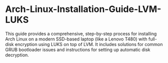 # Arch-Linux-Installation-Guide-LVM-LUKS


This guide provides a comprehensive, step-by-step process for installing Arch Linux on a modern SSD-based laptop (like a Lenovo T480) with full-disk encryption using LUKS on top of LVM. It includes solutions for common GRUB bootloader issues and instructions for setting up automatic disk decryption.
